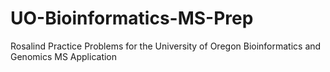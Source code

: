 # UO-Bioinformatics-MS-Prep

Rosalind Practice Problems for the University of Oregon Bioinformatics and Genomics MS Application 
